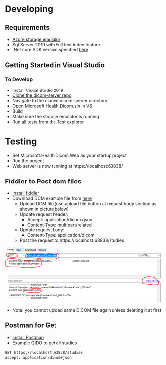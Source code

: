 # Developing
## Requirements
- [Azure storage emulator](https://go.microsoft.com/fwlink/?linkid=717179)
- Sql Server 2019 with Full text index feature
- .Net core SDK version specified [here](../global.json)

## Getting Started in Visual Studio
### To Develop
- Install Visual Studio 2019
- [Clone the dicom-server repo](https://github.com/microsoft/dicom-server.git)
- Navigate to the cloned dicom-server directory
- Open Microsoft.Health.Dicom.sln in VS
- Build
- Make sure the storage emulator is running
- Run all tests from the Test explorer

# Testing
- Set Microsoft.Health.Dicom.Web as your startup project
- Run the project
- Web server is now running at https://localhost:63838/

## Fiddler to Post dcm files
- [Install fiddler](https://www.telerik.com/download/fiddler)
- Download DCM example file from [here](https://microsofthealth.visualstudio.com/Health/_git/dicom-samples?path=%2Fvisus.com%2Fcase1%2Fcase1_008.dcm) 
	- Upload DCM file (use upload file button at request body section as shown in picture below) 
	- Update request header:
		- Accept: application/dicom+json
		- Content-Type: multipart/related
   - Update request body:
	   - Content-Type: application/dicom
   - Post the request to https://localhost:63838/studies

![Post A Dicom Image](images/FiddlerPost.png)
- Note: you cannot upload same DICOM file again unless deleting it at first

## Postman for Get
- [Install Postman](https://www.postman.com/downloads/)
- Example QIDO to get all studies
```http
GET https://localhost:63838/studies
accept: application/dicom+json
```
